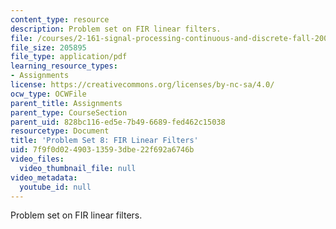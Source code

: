 ```yaml
---
content_type: resource
description: Problem set on FIR linear filters.
file: /courses/2-161-signal-processing-continuous-and-discrete-fall-2008/7f9f0d02490313593dbe22f692a6746b_ps8.pdf
file_size: 205895
file_type: application/pdf
learning_resource_types:
- Assignments
license: https://creativecommons.org/licenses/by-nc-sa/4.0/
ocw_type: OCWFile
parent_title: Assignments
parent_type: CourseSection
parent_uid: 828bc116-ed5e-7b49-6689-fed462c15038
resourcetype: Document
title: 'Problem Set 8: FIR Linear Filters'
uid: 7f9f0d02-4903-1359-3dbe-22f692a6746b
video_files:
  video_thumbnail_file: null
video_metadata:
  youtube_id: null
---
```

Problem set on FIR linear filters.